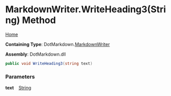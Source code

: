# MarkdownWriter\.WriteHeading3\(String\) Method

[Home](../../../README.md)

**Containing Type**: DotMarkdown\.[MarkdownWriter](../README.md)

**Assembly**: DotMarkdown\.dll

```csharp
public void WriteHeading3(string text)
```

### Parameters

**text** &ensp; [String](https://docs.microsoft.com/en-us/dotnet/api/system.string)